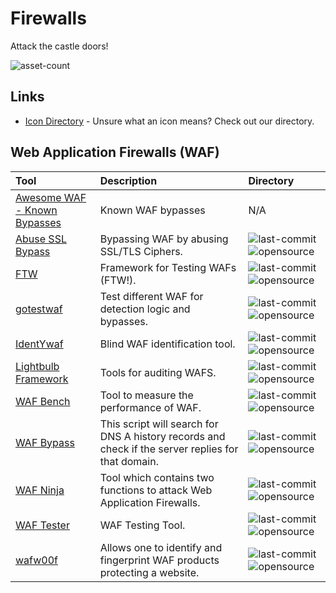 # Firewalls

Attack the castle doors!

![asset-count](https://img.shields.io/badge/Tools%20%26%20Resources%20Available-11-3c85d4?style=for-the-badge)

## Links <!-- {docsify-ignore} -->

- [Icon Directory](../ICONS.md) - Unsure what an icon means? Check out our directory.

## Web Application Firewalls (WAF)

| Tool | Description | Directory |
| :--- | :--- | :--- |
| [Awesome WAF - Known Bypasses](https://github.com/0xInfection/Awesome-WAF#known-bypasses) | Known WAF bypasses | N/A |
| [Abuse SSL Bypass](https://github.com/LandGrey/abuse-ssl-bypass-waf) | Bypassing WAF by abusing SSL/TLS Ciphers. | ![last-commit](https://img.shields.io/github/last-commit/LandGrey/abuse-ssl-bypass-waf?color=3c85d4&style=flat-square) ![opensource](https://raw.githubusercontent.com/InfosecHouse/InfosecHouse/main/docs/icons/opensource.png) |
| [FTW](https://github.com/coreruleset/ftw) | Framework for Testing WAFs (FTW!). | ![last-commit](https://img.shields.io/github/last-commit/coreruleset/ftw?color=3c85d4&style=flat-square) ![opensource](https://raw.githubusercontent.com/InfosecHouse/InfosecHouse/main/docs/icons/opensource.png) |
| [gotestwaf](https://github.com/wallarm/gotestwaf) | Test different WAF for detection logic and bypasses. | ![last-commit](https://img.shields.io/github/last-commit/wallarm/gotestwaf?color=3c85d4&style=flat-square) ![opensource](https://raw.githubusercontent.com/InfosecHouse/InfosecHouse/main/docs/icons/opensource.png) |
| [IdentYwaf](https://github.com/stamparm/identywaf) | Blind WAF identification tool. | ![last-commit](https://img.shields.io/github/last-commit/stamparm/identywaf?color=3c85d4&style=flat-square) ![opensource](https://raw.githubusercontent.com/InfosecHouse/InfosecHouse/main/docs/icons/opensource.png) |
| [Lightbulb Framework](https://github.com/lightbulb-framework/lightbulb-framework) | Tools for auditing WAFS. | ![last-commit](https://img.shields.io/github/last-commit/lightbulb-framework/lightbulb-framework?color=3c85d4&style=flat-square) ![opensource](https://raw.githubusercontent.com/InfosecHouse/InfosecHouse/main/docs/icons/opensource.png) |
| [WAF Bench](https://github.com/microsoft/wafbench) | Tool to measure the performance of WAF. | ![last-commit](https://img.shields.io/github/last-commit/microsoft/wafbench?color=3c85d4&style=flat-square) ![opensource](https://raw.githubusercontent.com/InfosecHouse/InfosecHouse/main/docs/icons/opensource.png) |
| [WAF Bypass](https://github.com/vincentcox/bypass-firewalls-by-DNS-history) | This script will search for DNS A history records and check if the server replies for that domain. | ![last-commit](https://img.shields.io/github/last-commit/vincentcox/bypass-firewalls-by-DNS-history?color=3c85d4&style=flat-square) ![opensource](https://raw.githubusercontent.com/InfosecHouse/InfosecHouse/main/docs/icons/opensource.png) |
| [WAF Ninja](https://github.com/khalilbijjou/wafninja) | Tool which contains two functions to attack Web Application Firewalls. | ![last-commit](https://img.shields.io/github/last-commit/khalilbijjou/wafninja?color=3c85d4&style=flat-square) ![opensource](https://raw.githubusercontent.com/InfosecHouse/InfosecHouse/main/docs/icons/opensource.png) |
| [WAF Tester](https://github.com/Raz0r/waftester) | WAF Testing Tool. | ![last-commit](https://img.shields.io/github/last-commit/Raz0r/waftester?color=3c85d4&style=flat-square) ![opensource](https://raw.githubusercontent.com/InfosecHouse/InfosecHouse/main/docs/icons/opensource.png) |
| [wafw00f](https://github.com/EnableSecurity/wafw00f) | Allows one to identify and fingerprint WAF products protecting a website. | ![last-commit](https://img.shields.io/github/last-commit/EnableSecurity/wafw00f?color=3c85d4&style=flat-square) ![opensource](https://raw.githubusercontent.com/InfosecHouse/InfosecHouse/main/docs/icons/opensource.png) |




